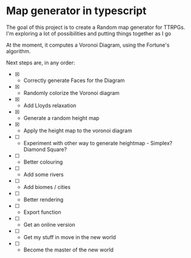 # Map generator in typescript

The goal of this project is to create a Random map generator for TTRPGs.
I'm exploring a lot of possibilities and putting things together as I go

At the moment, it computes a Voronoi Diagram, using the Fortune's algorithm.

Next steps are, in any order:

- [x] - Correctly generate Faces for the Diagram
- [x] - Randomly colorize the Voronoi diagram
- [x] - Add Lloyds relaxation
- [x] - Generate a random height map
- [x] - Apply the height map to the voronoi diagram
- [ ] - Experiment with other way to generate heightmap - Simplex? Diamond Square?
- [ ] - Better colouring
- [ ] - Add some rivers
- [ ] - Add biomes / cities
- [ ] - Better rendering
- [ ] - Export function
- [ ] - Get an online version
- [ ] - Get my stuff in move in the new world
- [ ] - Become the master of the new world
